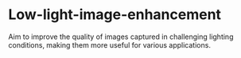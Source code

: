 # Low-light-image-enhancement
Aim to improve the quality of images captured in challenging lighting conditions, making them more useful for various applications.
